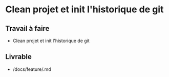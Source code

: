 # Clean projet et init l'historique de git
## Travail à faire
- Clean projet et init l'historique de git
## Livrable
- /docs/feature/.md